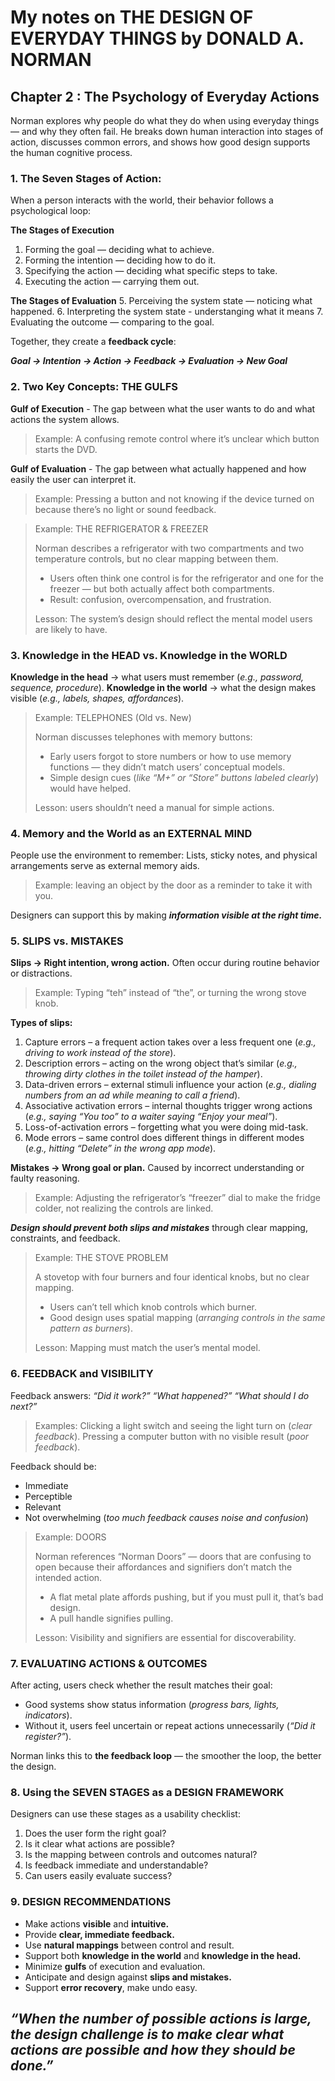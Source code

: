 # My notes on THE DESIGN OF EVERYDAY THINGS by DONALD A. NORMAN

## Chapter 2 : The Psychology of Everyday Actions

Norman explores why people do what they do when using everyday things — and why they often fail.
He breaks down human interaction into stages of action, discusses common errors, and shows how good design supports the human cognitive process.

### 1. The Seven Stages of Action:

When a person interacts with the world, their behavior follows a psychological loop:

**The Stages of Execution**
1. Forming the goal — deciding what to achieve.
2. Forming the intention — deciding how to do it.
3. Specifying the action — deciding what specific steps to take.
4. Executing the action — carrying them out.

**The Stages of Evaluation**
5. Perceiving the system state — noticing what happened.
6. Interpreting the system state - understanging what it means
7. Evaluating the outcome — comparing to the goal.

Together, they create a **feedback cycle**:

***Goal → Intention → Action → Feedback → Evaluation → New Goal***

### 2. Two Key Concepts: THE GULFS

**Gulf of Execution** - The gap between what the user wants to do and what actions the system allows.
> Example: A confusing remote control where it’s unclear which button starts the DVD.

**Gulf of Evaluation** - The gap between what actually happened and how easily the user can interpret it.
> Example: Pressing a button and not knowing if the device turned on because there’s no light or sound feedback.

> Example: THE REFRIGERATOR & FREEZER
> 
> Norman describes a refrigerator with two compartments and two temperature controls, but no clear mapping between them.
>
> - Users often think one control is for the refrigerator and one for the freezer — but both actually affect both compartments.
> - Result: confusion, overcompensation, and frustration.
> 
> Lesson: The system’s design should reflect the mental model users are likely to have.

### 3. Knowledge in the HEAD vs. Knowledge in the WORLD

**Knowledge in the head** → what users must remember (_e.g., password, sequence, procedure_).
**Knowledge in the world** → what the design makes visible (_e.g., labels, shapes, affordances_).

> Example: TELEPHONES (Old vs. New)
> 
> Norman discusses telephones with memory buttons:
> 
> - Early users forgot to store numbers or how to use memory functions — they didn’t match users’ conceptual models.
> - Simple design cues (_like “M+” or “Store” buttons labeled clearly_) would have helped.
> 
> Lesson: users shouldn’t need a manual for simple actions.

### 4. Memory and the World as an EXTERNAL MIND

People use the environment to remember:
Lists, sticky notes, and physical arrangements serve as external memory aids.
> Example: leaving an object by the door as a reminder to take it with you.

Designers can support this by making ***information visible at the right time.***

### 5. SLIPS vs. MISTAKES

**Slips → Right intention, wrong action.**
Often occur during routine behavior or distractions.
> Example: Typing “teh” instead of “the”, or turning the wrong stove knob.

**Types of slips:**
1. Capture errors – a frequent action takes over a less frequent one (_e.g., driving to work instead of the store_).
2. Description errors – acting on the wrong object that’s similar (_e.g., throwing dirty clothes in the toilet instead of the hamper_).
3. Data-driven errors – external stimuli influence your action (_e.g., dialing numbers from an ad while meaning to call a friend_).
4. Associative activation errors – internal thoughts trigger wrong actions (_e.g., saying “You too” to a waiter saying “Enjoy your meal”_).
5. Loss-of-activation errors – forgetting what you were doing mid-task.
6. Mode errors – same control does different things in different modes (_e.g., hitting “Delete” in the wrong app mode_).

**Mistakes → Wrong goal or plan.**
Caused by incorrect understanding or faulty reasoning.
> Example: Adjusting the refrigerator’s “freezer” dial to make the fridge colder, not realizing the controls are linked.

***Design should prevent both slips and mistakes*** through clear mapping, constraints, and feedback.

> Example: THE STOVE PROBLEM
> 
> A stovetop with four burners and four identical knobs, but no clear mapping.
> 
> - Users can’t tell which knob controls which burner.
> - Good design uses spatial mapping (_arranging controls in the same pattern as burners_).
> 
>Lesson: Mapping must match the user’s mental model.

### 6. FEEDBACK and VISIBILITY

Feedback answers:
_“Did it work?”
 “What happened?”
 “What should I do next?”_

> Examples:
Clicking a light switch and seeing the light turn on (_clear feedback_).
Pressing a computer button with no visible result (_poor feedback_).

Feedback should be:
- Immediate
- Perceptible
- Relevant
- Not overwhelming (_too much feedback causes noise and confusion_)

> Example: DOORS
> 
> Norman references “Norman Doors” — doors that are confusing to open because their affordances and signifiers don’t match the intended action.
> - A flat metal plate affords pushing, but if you must pull it, that’s bad design.
> - A pull handle signifies pulling.
>
> Lesson: Visibility and signifiers are essential for discoverability.

### 7. EVALUATING ACTIONS & OUTCOMES

After acting, users check whether the result matches their goal:
- Good systems show status information (_progress bars, lights, indicators_).
- Without it, users feel uncertain or repeat actions unnecessarily (_“Did it register?”_).

Norman links this to **the feedback loop** — the smoother the loop, the better the design.

### 8. Using the SEVEN STAGES as a DESIGN FRAMEWORK

Designers can use these stages as a usability checklist:
1. Does the user form the right goal?
2. Is it clear what actions are possible?
3. Is the mapping between controls and outcomes natural?
4. Is feedback immediate and understandable?
5. Can users easily evaluate success?

### 9. DESIGN RECOMMENDATIONS

- Make actions **visible** and **intuitive.**
- Provide **clear, immediate feedback.**
- Use **natural mappings** between control and result.
- Support both **knowledge in the world** and **knowledge in the head.**
- Minimize **gulfs** of execution and evaluation.
- Anticipate and design against **slips and mistakes.**
- Support **error recovery**, make undo easy.

## _“When the number of possible actions is large, the design challenge is to make clear what actions are possible and how they should be done.”_









